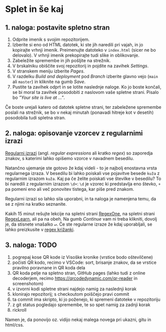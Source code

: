 # Splet in še kaj

## 1. naloga: postavite spletno stran

1. Odprite imenik s svojim repozitorijem.
2. Izberite si eno od HTML datotek, ki ste jih naredili pri vajah,
   in jo kopirajte vrhnji imenik.
   Preimenujte datoteko v `index.html` (sicer ne bo delovalo).
   V vrhnji imenik prekopirajte tudi slike in oblikovanje.
3. Zabeležite spremembe in jih pošljite na strežnik.
4. V brskalniku obiščite svoj repozitorij in pojdite na zavihek _Settings_.
5. V stranskem meniju izberite _Pages_.
6. V razdelku _Build and deployment_ pod _Branch_ izberite glavno vejo
   (`main` ali `master`) in kliknite na gumb _Save_.
7. Pustite ta zavihek odprt in se lotite naslednje naloge.
   Ko jo boste končali, se bi moral ta zavihek posodobiti z naslovom 
   vaše spletne strani.
   Pisalo bo _"Your site is live at ..."_.

Če boste urejali katero od datotek spletne strani, ter zabeležene spremembe
poslali na strežnik, se bo v nekaj minutah (ponavadi hitreje kot v desetih)
posodobila tudi spletna stran.

## 2. naloga: opisovanje vzorcev z regularnimi izrazi

[Regularni izrazi](https://en.wikipedia.org/wiki/Regular_expression) 
(angl. _regular expressions_ ali kratko _regex_) so zaporedja znakov, 
s katerimi lahko opišemo vzorce v navadnem besedilu.

Natančno ujemanje ste gotovo že kdaj videli - to je najbolj enostavna vrsta regularnega izraza.
V besedilu bi lahko poiskali vse pojavitve besede `kuža` z regularnim izrazom `kuža`.
Kaj pa če želite poiskati vse številke v besedilu?
To bi naredili z regularnim izrazom `\d+`: 
`\d` je vzorec ki predstavlja eno števko,
`+` pa pomeni eno ali več ponovitev tistega, kar piše pred znakom.

Regularni izrazi so lahko sila uporabni, in ta naloga je namenjena temu,
da se z njimi na kratko seznanite. 

Kakih 15 minut rešujte lekcije na spletni strani [RegexOne](https://regexone.com),
na spletni strani [RegexLearn](https://regexlearn.com/learn/regex101), ali pa na obeh.
Na gumb _Continue_ vam ni treba klikniti, dovolj je, da stisnete vnašalko <kbd>↵</kbd>.
Če ste regularne izraze že kdaj uporabljali, se lahko preizkusite v 
[regex križanki](https://regexcrossword.com).

## 3. naloga: TODO

1. pogrepaj kose QR kode iz Visoške kronike (vrstice bodo oštevilčene)
2. počisti QR kodo, recimo v VSCode: sort, brisanje znakov, da se vrstice pravilno poravnane in QR koda dela
3. QR koda pelje na spletno stran, GitHub pages (lahko tudi z online decoderjem, recimo https://qrcodedynamic.com/qr-reader in screenshotom)
4. v izvorni kodi spletne strani najdejo namig za naslednji korak
5. klonirajo repozitorij; s checkoutom poiščejo pravi commit
6. ta commit ima skripto, ki jo poženejo, ki spremeni datoteke v repozitoriju
7. z git status pogledajo spremembe, te so spet namig za zadnji korak
8. rickroll

Namen je, da ponovijo oz. vidijo nekaj malega novega pri ukazni, gitu in html/css.
